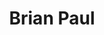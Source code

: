 ---
title: Brian Paul
position: Undergraduate Researcher
layout: default
contact:
publications: 
image: /images/user-icon.svg
group: undergrad
year-start: 2011
year-end: 2012
present-position: Chemical Engineer
---